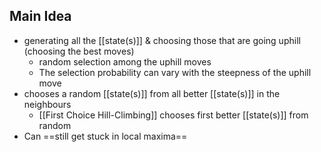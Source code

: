 ## Main Idea
- generating all the [[state(s)]] & choosing those that are going uphill (choosing the best moves)
	- random selection among the uphill moves
	- The selection probability can vary with the steepness of the uphill move
- chooses a random [[state(s)]] from all better [[state(s)]] in the neighbours
	- [[First Choice Hill-Climbing]] chooses first better [[state(s)]] from random
- Can ==still get stuck in local maxima==